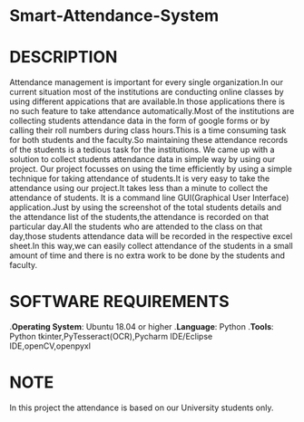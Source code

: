 # Smart-Attendance-System

# DESCRIPTION
Attendance management is important for every single organization.In our current situation most of
the institutions are conducting online classes by using different appications that are available.In
those applications there is no such feature to take attendance automatically.Most of the institutions
are collecting students attendance data in the form of google forms or by calling their roll numbers
during class hours.This is a time consuming task for both students and the faculty.So maintaining
these attendance records of the students is a tedious task for the institutions.
We came up with a solution to collect students attendance data in simple way by using our project.
Our project focusses on using the time efficiently by using a simple technique for taking attendance
of students.It is very easy to take the attendance using our project.It takes less than a minute to
collect the attendance of students.
It is a command line GUI(Graphical User Interface) application.Just by using the screenshot of the
total students details and the attendance list of the students,the attendance is recorded on that
particular day.All the students who are attended to the class on that day,those students attendance
data will be recorded in the respective excel sheet.In this way,we can easily collect attendance of the
students in a small amount of time and there is no extra work to be done by the students and faculty.
# SOFTWARE REQUIREMENTS
  .**Operating System**: Ubuntu 18.04 or higher
  .**Language**: Python
  .**Tools**: Python tkinter,PyTesseract(OCR),Pycharm IDE/Eclipse IDE,openCV,openpyxl
# NOTE
In this project the attendance is based on our University students only.
